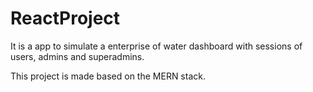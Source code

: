 # ReactProject
It is a app to simulate a enterprise of water dashboard with sessions of users, admins and superadmins.

This project is made based on the MERN stack.

